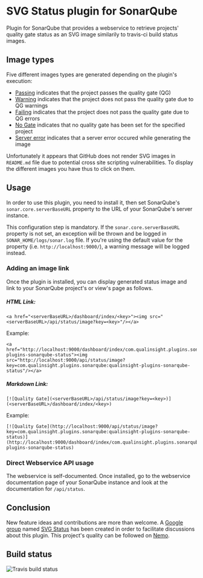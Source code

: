 # SVG Status plugin for SonarQube
Plugin for SonarQube that provides a webservice to retrieve projects' quality gate status as an SVG image similarily to travis-ci build status images. 

## Image types

Five different images types are generated depending on the plugin's execution:
* [Passing](images/passing.svg) indicates that the project passes the quality gate (QG)
* [Warning](images/warning.svg) indicates that the project does not pass the quality gate due to QG warnings
* [Failing](images/failing.svg) indicates that the project does not pass the quality gate due to QG errors
* [No Gate](images/no_gate.svg) indicates that no quality gate has been set for the specified project
* [Server error](images/server_error.svg) indicates that a server error occured while generating the image

Unfortunately it appears that GitHub does not render SVG images in ``README.md`` file due to potential cross site scripting vulnerabilities. To display the different images you have thus to click on them.

## Usage

In order to use this plugin, you need to install it, then set SonarQube's ``sonar.core.serverBaseURL`` property to the URL of your SonarQube's server instance.

This configuration step is mandatory. If the ``sonar.core.serverBaseURL`` property is not set, an exception will be thrown and be logged in ``SONAR_HOME/logs/sonar.log`` file. If you're using the default value for the property (i.e. ``http://localhost:9000/``), a warning message will be logged instead.

### Adding an image link

Once the plugin is installed, you can display generated status image and link to your SonarQube project's or view's page as follows.

##### HTML Link:

```
<a href="<serverBaseURL>/dashboard/index/<key>"><img src="<serverBaseURL>/api/status/image?key=<key>"/></a>
```

Example:

```
<a href="http://localhost:9000/dashboard/index/com.qualinsight.plugins.sonarqube:qualinsight-plugins-sonarqube-status"><img src="http://localhost:9000/api/status/image?key=com.qualinsight.plugins.sonarqube:qualinsight-plugins-sonarqube-status"/></a>
```

##### Markdown Link:

```
[![Quality Gate](<serverBaseURL>/api/status/image?key=<key>)](<serverBaseURL>/dashboard/index/<key>)
```

Example:

```
[![Quality Gate](http://localhost:9000/api/status/image?key=com.qualinsight.plugins.sonarqube:qualinsight-plugins-sonarqube-status)](http://localhost:9000/dashboard/index/com.qualinsight.plugins.sonarqube:qualinsight-plugins-sonarqube-status)
```

### Direct Webservice API usage

The webservice is self-documented. Once installed, go to the webservice documentation page of your SonarQube instance and look at the documentation for ``/api/status``.

## Conclusion

New feature ideas and contributions are more than welcome. A [Google group](https://groups.google.com/forum/#!forum/svg-status) named [SVG Status](https://groups.google.com/forum/#!forum/svg-status) has been created in order to facilitate discussions about this plugin. This project's quality can be followed on [Nemo](https://nemo.sonarqube.org/overview?id=com.qualinsight.plugins.sonarqube%3Aqualinsight-plugins-sonarqube-status).

## Build status

![Travis build status](https://travis-ci.org/QualInsight/qualinsight-plugins-sonarqube-status.svg?branch=master)
